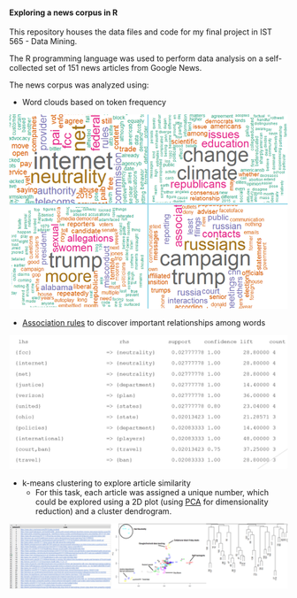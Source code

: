 #### Exploring a news corpus in R

This repository houses the data files and code for my final project in IST 565 - Data Mining.

The R programming language was used to perform data analysis on a self-collected set of 151 news articles from Google News.


The news corpus was analyzed using: 

* Word clouds based on token frequency

<img src="images/wordclouds.PNG">

* [Association rules](https://en.wikipedia.org/wiki/Association_rule_learning) to discover important relationships among words

<img src="images/assoc.PNG">

* k-means clustering to explore article similarity
  * For this task, each article was assigned a unique number, which could be explored using a 2D plot (using [PCA](https://en.wikipedia.org/wiki/Principal_component_analysis) for dimensionality reduction) and a cluster dendrogram. 

<img src="images/kmeans.PNG">